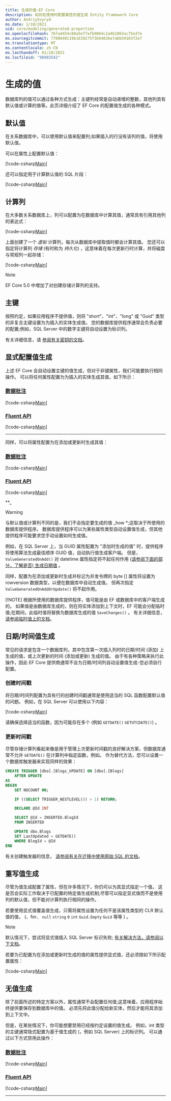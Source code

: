 ```yaml
---
title: 生成的值-EF Core
description: 如何在使用时配置属性的值生成 Entity Framework Core
author: AndriySvyryd
ms.date: 1/10/2021
uid: core/modeling/generated-properties
ms.openlocfilehash: 76fa4454c88a5ef7afb9864c2a4b1063ac75e37e
ms.sourcegitcommit: 7700840119b1639275f3b64836e7abb59103f2e7
ms.translationtype: MT
ms.contentlocale: zh-CN
ms.lasthandoff: 01/28/2021
ms.locfileid: "98983542"
---
```

# <a name="generated-values"></a>生成的值

数据库列的值可以通过各种方式生成：主键列经常是自动递增的整数，其他列具有默认值或计算的值等。此页详细介绍了 EF Core 的配置值生成的各种模式。

## <a name="default-values"></a>默认值

在关系数据库中，可以使用默认值来配置列;如果插入的行没有该列的值，将使用默认值。

可以在属性上配置默认值：

[!code-csharp[Main](../../../samples/core/Modeling/FluentAPI/DefaultValue.cs?name=DefaultValue&highlight=5)]

还可以指定用于计算默认值的 SQL 片段：

[!code-csharp[Main](../../../samples/core/Modeling/FluentAPI/DefaultValueSql.cs?name=DefaultValueSql&highlight=5)]

## <a name="computed-columns"></a>计算列

在大多数关系数据库上，列可以配置为在数据库中计算其值，通常具有引用其他列的表达式：

[!code-csharp[Main](../../../samples/core/Modeling/FluentAPI/ComputedColumn.cs?name=DefaultComputedColumn&highlight=3)]

上面创建了一个 *虚拟* 计算列，每次从数据库中提取值时都会计算其值。 您还可以指定将计算列 *存储* (有时称为 *持久化*) ，这意味着在每次更新行时计算，并将磁盘与常规列一起存储：

[!code-csharp[Main](../../../samples/core/Modeling/FluentAPI/ComputedColumn.cs?name=StoredComputedColumn&highlight=3)]

> [!NOTE]
> EF Core 5.0 中增加了对创建存储计算列的支持。

## <a name="primary-keys"></a>主键

按照约定，如果应用程序不提供值，则将 "short"、"int"、"long" 或 "Guid" 类型的非复合主键设置为为插入的实体生成值。 您的数据库提供程序通常会负责必要的配置;例如，SQL Server 中的数字主键将自动设置为标识列。

有关详细信息，请 [参阅有关密钥的文档](xref:core/modeling/keys)。

## <a name="explicitly-configuring-value-generation"></a>显式配置值生成

上述 EF Core 会自动设置主键的值生成，但对于非键属性，我们可能要执行相同操作。 可以将任何属性配置为为插入的实体生成其值，如下所示：

### <a name="data-annotations"></a>[数据批注](#tab/data-annotations)

[!code-csharp[Main](../../../samples/core/Modeling/DataAnnotations/ValueGeneratedOnAdd.cs?name=ValueGeneratedOnAdd&highlight=5)]

### <a name="fluent-api"></a>[Fluent API](#tab/fluent-api)

[!code-csharp[Main](../../../samples/core/Modeling/FluentAPI/ValueGeneratedOnAdd.cs?name=ValueGeneratedOnAdd&highlight=5)]

***

同样，可以将属性配置为在添加或更新时生成其值：

### <a name="data-annotations"></a>[数据批注](#tab/data-annotations)

[!code-csharp[Main](../../../samples/core/Modeling/DataAnnotations/ValueGeneratedOnAddOrUpdate.cs?name=ValueGeneratedOnAddOrUpdate&highlight=5)]

### <a name="fluent-api"></a>[Fluent API](#tab/fluent-api)

[!code-csharp[Main](../../../samples/core/Modeling/FluentAPI/ValueGeneratedOnAddOrUpdate.cs?name=ValueGeneratedOnAddOrUpdate&highlight=5)]

**_

> [!WARNING]
> 与默认值或计算列不同的是，我们不会指定要生成的值 _how *;这取决于所使用的数据库提供程序。 数据库提供程序可以为某些属性类型自动设置值生成，但其他提供程序可能要求您手动设置如何生成值。
>
> 例如，在 SQL Server 上，当 GUID 属性配置为 "添加时生成的值" 时，提供程序将使用算法生成最佳顺序 GUID 值，自动执行值生成客户端。 但是， `ValueGeneratedOnAdd()` 对 datetime 属性指定将不起任何作用 ([请参阅下面的部分，了解是否) 生成日期值](#datetime-value-generation) 。
>
> 同样，配置为在添加或更新时生成并标记为并发令牌的 byte [] 属性将设置为 rowversion 数据类型，以便在数据库中自动生成值。 但再次指定 `ValueGeneratedOnAddOrUpdate()` 将不起作用。
>
> [!NOTE]
> 根据所使用的数据库提供程序，值可能是由 EF 或数据库中的客户端生成的。 如果值是由数据库生成的，则在将实体添加到上下文时，EF 可能会分配临时值;在期间，此临时值将替换为数据库生成的值 `SaveChanges()` 。 有关详细信息， [请参阅临时值上的文档](xref:core/change-tracking/explicit-tracking#temporary-values)。

## <a name="datetime-value-generation"></a>日期/时间值生成

常见的请求是包含一个数据库列，其中包含第一次插入列时的日期/时间 (添加) 上生成的值，或上次更新的时间 (添加或更新) 生成的值。 由于有各种策略来执行此操作，因此 EF Core 提供商通常不会为日期/时间列自动设置值生成-您必须自行配置。

### <a name="creation-timestamp"></a>创建时间戳

将日期/时间列配置为具有行的创建时间戳通常是使用适当的 SQL 函数配置默认值的问题。 例如，在 SQL Server 可以使用以下内容：

[!code-csharp[Main](../../../samples/core/Modeling/FluentAPI/DefaultValueSql.cs?name=DefaultValueSql&highlight=5)]

请确保选择适当的函数，因为可能存在多个 (例如 `GETDATE()` `GETUTCDATE()`) 。

### <a name="update-timestamp"></a>更新时间戳

尽管存储计算列看起来像是用于管理上次更新时间戳的良好解决方案，但数据库通常不允许 `GETDATE()` 在计算列中指定函数，例如。 作为替代方法，您可以设置一个数据库触发器来实现同样的效果：

```sql
CREATE TRIGGER [dbo].[Blogs_UPDATE] ON [dbo].[Blogs]
    AFTER UPDATE
AS
BEGIN
    SET NOCOUNT ON;

    IF ((SELECT TRIGGER_NESTLEVEL()) > 1) RETURN;

    DECLARE @Id INT

    SELECT @Id = INSERTED.BlogId
    FROM INSERTED

    UPDATE dbo.Blogs
    SET LastUpdated = GETDATE()
    WHERE BlogId = @Id
END
```

有关创建触发器的信息， [请参阅有关在迁移中使用原始 SQL 的文档](xref:core/managing-schemas/migrations/managing#adding-raw-sql)。

## <a name="overriding-value-generation"></a>重写值生成

尽管为值生成配置了属性，但在许多情况下，你仍可以为其显式指定一个值。 这是否会实际工作取决于已配置的特定值生成机制;尽管可以指定显式值而不是使用列的默认值，但不能对计算列执行相同的操作。

若要使用显式值覆盖值生成，只需将属性设置为任何不是该属性类型的 CLR 默认值的值， (、for、 `null` `string` `0` `int` `Guid.Empty` `Guid` 等等 ) 。

> [!NOTE]
> 默认情况下，尝试将显式值插入 SQL Server 标识失败; [有关解决方法，请参阅以下文档](xref:core/providers/sql-server/value-generation#inserting-explicit-values-into-identity-columns)。

若要为已配置为在添加或更新时生成的值的属性提供显式值，还必须按如下所示配置属性：

[!code-csharp[Main](../../../samples/core/Modeling/FluentAPI/ValueGeneratedOnAddOrUpdateWithPropertySaveBehavior.cs?name=ValueGeneratedOnAddOrUpdateWithPropertySaveBehavior&highlight=5)]

## <a name="no-value-generation"></a>无值生成

除了前面所述的特定方案以外，属性通常不会配置任何值;这意味着，应用程序始终提供要保存到数据库中的值。 必须先将此值分配给新实体，然后才能将其添加到上下文中。

但是，在某些情况下，你可能想要禁用已经按约定设置的值生成。 例如，int 类型的主键通常隐式配置为基于值生成的 (，例如 SQL Server) 上的标识列。 可以通过以下方式禁用此操作：

### <a name="data-annotations"></a>[数据批注](#tab/data-annotations)

[!code-csharp[Main](../../../samples/core/Modeling/DataAnnotations/ValueGeneratedNever.cs?name=ValueGeneratedNever&highlight=3)]

### <a name="fluent-api"></a>[Fluent API](#tab/fluent-api)

[!code-csharp[Main](../../../samples/core/Modeling/FluentAPI/ValueGeneratedNever.cs?name=ValueGeneratedNever&highlight=5)]

***
